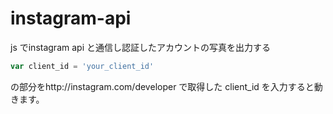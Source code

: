 instagram-api
=============

js でinstagram api と通信し認証したアカウントの写真を出力する

```javascript
var client_id = 'your_client_id'
```

の部分をhttp://instagram.com/developer で取得した client_id を入力すると動きます。

